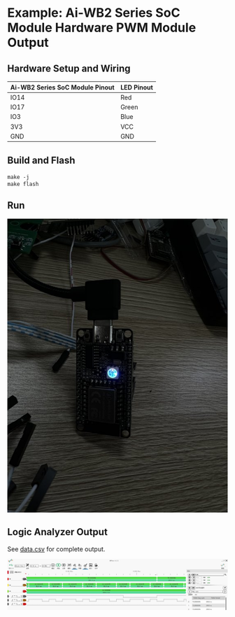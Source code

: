 # Example: Ai-WB2 Series SoC Module Hardware PWM Module Output

## Hardware Setup and Wiring

| Ai-WB2 Series SoC Module Pinout | LED Pinout |
|---|---|
| IO14 | Red |
| IO17 | Green |
| IO3 | Blue |
| 3V3 | VCC |
| GND | GND |

## Build and Flash

```shell
make -j
make flash
```

## Run

![img](img/demo.jpg)

## Logic Analyzer Output

See [data.csv](img/data.csv) for complete output.

![img](img/logic_analyzer.jpg)

